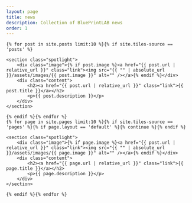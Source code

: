 ```yaml
---
layout: page
title: news
description: Collection of BluePrintLAB news
order: 1
---
```


<section id="five">
<link rel="stylesheet" href="{{ "/assets/css/spotlight.css" | relative_url }}" />

	{% for post in site.posts limit:10 %}{% if site.tiles-source == 'posts' %}

	<section class="spotlight">
		<div class="image">{% if post.image %}<a href="{{ post.url | relative_url }}" class="link"><img src="{{ "" | absolute_url }}/assets/images/{{ post.image }}" alt="" /></a>{% endif %}</div>
		<div class="content">
			<h2><a href="{{ post.url | relative_url }}" class="link">{{ post.title }}</a></h2>
			<p>{{ post.description }}</p>
		</div>
	</section>

	{% endif %}{% endfor %}
	{% for page in site.pages limit:10 %}{% if site.tiles-source == 'pages' %}{% if page.layout == 'default' %}{% continue %}{% endif %}

	<section class="spotlight">
		<div class="image">{% if page.image %}<a href="{{ post.url | relative_url }}" class="link"><img src="{{ "" | absolute_url }}/assets/images/{{ page.image }}" alt="" /></a>{% endif %}</div>
		<div class="content">
			<h2><a href="{{ page.url | relative_url }}" class="link">{{ page.title }}</a></h2>
			<p>{{ page.description }}</p>
		</div>
	</section>

	{% endif %}{% endfor %}

</section>